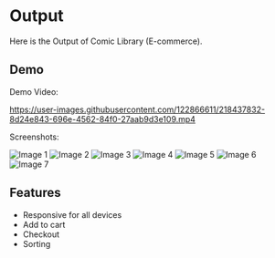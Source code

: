 # Output

Here is the Output of Comic Library (E-commerce).


## Demo

Demo Video:

https://user-images.githubusercontent.com/122866611/218437832-8d24e843-696e-4562-84f0-27aab9d3e109.mp4

Screenshots:

![Image 1](https://user-images.githubusercontent.com/122866611/218438551-a4a976c8-3d46-4e73-b4b7-38014f605c0d.png)
![Image 2](https://user-images.githubusercontent.com/122866611/218438566-adf03e8c-9195-4103-95a3-23f2b11f7e68.png)
![Image 3](https://user-images.githubusercontent.com/122866611/218438571-3a405df2-cc37-41cc-997e-337b4cc2d192.png)
![Image 4](https://user-images.githubusercontent.com/122866611/218438574-488684cd-afca-4336-bfa5-a02fe3c1eb95.png)
![Image 5](https://user-images.githubusercontent.com/122866611/218438578-b025f2bd-3cbd-4ff9-af25-658a7f2680bc.png)
![Image 6](https://user-images.githubusercontent.com/122866611/218438585-b7282657-ef78-4a40-bcb8-07939c94cce1.png)
![Image 7](https://user-images.githubusercontent.com/122866611/218438591-c5b9926e-0cc4-434c-bd05-cf6550af2931.png)


## Features

- Responsive for all devices
- Add to cart
- Checkout
- Sorting

